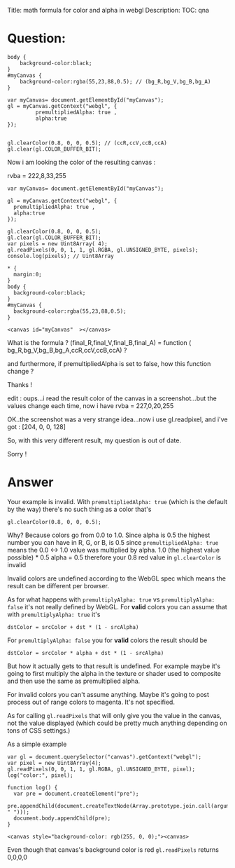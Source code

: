 Title: math formula for color and alpha in webgl
Description:
TOC: qna

# Question:

    body {
        background-color:black;
    }
    #myCanvas {
        background-color:rgba(55,23,88,0.5); // (bg_R,bg_V,bg_B,bg_A)
    }

    var myCanvas= document.getElementById("myCanvas");
    gl = myCanvas.getContext("webgl", {
             premultipliedAlpha: true ,
             alpha:true
    });


    gl.clearColor(0.8, 0, 0, 0.5); // (ccR,ccV,ccB,ccA)
    gl.clear(gl.COLOR_BUFFER_BIT);

Now i am looking the color of the resulting canvas :

rvba = 222,8,33,255

<!-- begin snippet: js hide: true console: true babel: false -->

<!-- language: lang-js -->

    var myCanvas= document.getElementById("myCanvas");

    gl = myCanvas.getContext("webgl", {
      premultipliedAlpha: true ,
      alpha:true
    });

    gl.clearColor(0.8, 0, 0, 0.5);
    gl.clear(gl.COLOR_BUFFER_BIT);
    var pixels = new Uint8Array( 4);
    gl.readPixels(0, 0, 1, 1, gl.RGBA, gl.UNSIGNED_BYTE, pixels);
    console.log(pixels); // Uint8Array




<!-- language: lang-css -->

    * {
      margin:0;
    }
    body {
      background-color:black;
    }
    #myCanvas {
      background-color:rgba(55,23,88,0.5);
    }

<!-- language: lang-html -->

    <canvas id="myCanvas"  ></canvas>

<!-- end snippet -->

What is the formula ?
(final_R,final_V,final_B,final_A) = function ( bg_R,bg_V,bg_B,bg_A,ccR,ccV,ccB,ccA) ?

and furthermore, if premultipliedAlpha is set to false, how this function change ?

Thanks !

edit : oups...i read the result color of the canvas in a screenshot...but the values change each time, now i have rvba = 227,0,20,255

OK..the screenshot was a very strange idea...now i use gl.readpixel,
and i've got : [204, 0, 0, 128]

So, with this very different result, my question is out of date.

Sorry !


# Answer

Your example is invalid. With `premultipliedAlpha: true` (which is the default by the way) there's no such thing as a color that's

    gl.clearColor(0.8, 0, 0, 0.5);

Why? Because colors go from 0.0 to 1.0.  Since alpha is 0.5 the highest number you can have in R, G, or B, is 0.5 since `premultipliedAlpha: true` means the 0.0 <-> 1.0 value was multiplied by alpha. 1.0 (the highest value possible) * 0.5 alpha = 0.5 therefore your 0.8 red value in `gl.clearColor` is invalid

Invalid colors are undefined according to the WebGL spec which means the result can be different per browser.

As for what happens with `premultiplyAlpha: true` vs `premultiplyAlpha: false` it's not really defined by WebGL. For **valid** colors you can assume that with `premultiplyAlpha: true` it's 

    dstColor = srcColor + dst * (1 - srcAlpha)

For `premultiplyAlpha: false` you for **valid** colors the result should be

    dstColor = srcColor * alpha + dst * (1 - srcAlpha)

But how it actually gets to that result is undefined. For example maybe it's going to first multiply the alpha in the texture or shader used to composite and then use the same as premultiplied alpha. 

For invalid colors you can't assume anything. Maybe it's going to post process out of range colors to magenta. It's not specified. 

As for calling `gl.readPixels` that will only give you the value in the canvas, not the value displayed (which could be pretty much anything depending on tons of CSS settings.)

As a simple example

<!-- begin snippet: js hide: false console: true babel: false -->

<!-- language: lang-js -->

    var gl = document.querySelector("canvas").getContext("webgl");
    var pixel = new Uint8Array(4);
    gl.readPixels(0, 0, 1, 1, gl.RGBA, gl.UNSIGNED_BYTE, pixel);
    log("color:", pixel);

    function log() {
      var pre = document.createElement("pre");
      pre.appendChild(document.createTextNode(Array.prototype.join.call(arguments, " ")));
      document.body.appendChild(pre);
    }

<!-- language: lang-html -->

    <canvas style="background-color: rgb(255, 0, 0);"><canvas>


<!-- end snippet -->

Even though that canvas's background color is red `gl.readPixels` returns 0,0,0,0
